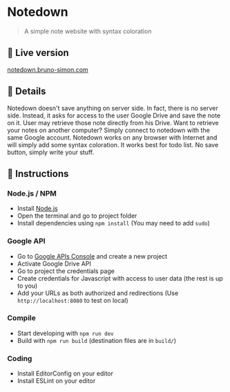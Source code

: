 # Notedown

> A simple note website with syntax coloration

## :link: Live version

[notedown.bruno-simon.com](http://notedown.bruno-simon.com)

## :memo: Details

Notedown doesn't save anything on server side. In fact, there is no server side. Instead, it asks for access to the user Google Drive and save the note on it. User may retrieve those note directly from his Drive.
Want to retrieve your notes on another computer? Simply connect to notedown with the same Google account.
Notedown works on any browser with Internet and will simply add some syntax coloration. It works best for todo list.
No save button, simply write your stuff.

## :wrench: Instructions

### Node.js / NPM

- Install [Node.js](https://nodejs.org/en/)
- Open the terminal and go to project folder
- Install dependencies using `npm install` (You may need to add `sudo`)

### Google API

- Go to [Google APIs Console](https://console.developers.google.com/apis/) and create a new project
- Activate Google Drive API
- Go to project the credentials page
- Create credentials for Javascript with access to user data (the rest is up to you)
- Add your URLs as both authorized and redirections (Use `http://localhost:8080` to test on local)

### Compile

- Start developing with `npm run dev`
- Build with `npm run build` (destination files are in `build/`)

### Coding

- Install EditorConfig on your editor
- Install ESLint on your editor

